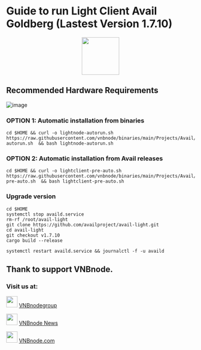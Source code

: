 # Guide to run Light Client Avail Goldberg (Lastest Version 1.7.10)
<p align="center">
  <img height="100" height="auto" src="https://github.com/vnbnode/binaries/blob/main/Projects/Avail/avail.png?raw=true">
</p>

## Recommended Hardware Requirements 
![image](https://github.com/vnbnode/VNBnode-Guides/assets/76662222/7449170a-c03a-4502-8ffb-26455e413e33)

### OPTION 1: Automatic installation from binaries
```
cd $HOME && curl -o lightnode-autorun.sh https://raw.githubusercontent.com/vnbnode/binaries/main/Projects/Avail/lightnode-autorun.sh  && bash lightnode-autorun.sh
```
### OPTION 2: Automatic installation from Avail releases
```
cd $HOME && curl -o lightclient-pre-auto.sh https://raw.githubusercontent.com/vnbnode/binaries/main/Projects/Avail/lightclient-pre-auto.sh  && bash lightclient-pre-auto.sh
```
### Upgrade version

```
cd $HOME
systemctl stop availd.service
rm-rf /root/avail-light
git clone https://github.com/availproject/avail-light.git
cd avail-light
git checkout v1.7.10
cargo build --release
```
```
systemctl restart availd.service && journalctl -f -u availd
```

## Thank to support VNBnode.
### Visit us at:

<img src="https://user-images.githubusercontent.com/50621007/183283867-56b4d69f-bc6e-4939-b00a-72aa019d1aea.png" width="30"/> <a href="https://t.me/VNBnodegroup" target="_blank">VNBnodegroup</a>

<img src="https://user-images.githubusercontent.com/50621007/183283867-56b4d69f-bc6e-4939-b00a-72aa019d1aea.png" width="30"/> <a href="https://t.me/Vnbnode" target="_blank">VNBnode News</a>

<img src="https://github.com/vnbnode/binaries/blob/main/Logo/VNBnode.jpg" width="30"/> <a href="https://VNBnode.com" target="_blank">VNBnode.com</a>
